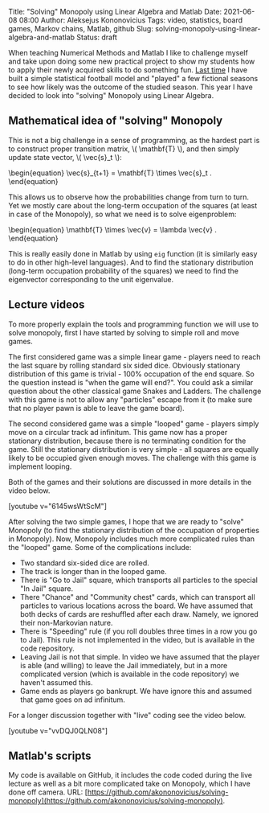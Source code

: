 Title: "Solving" Monopoly using Linear Algebra and Matlab
Date: 2021-06-08 08:00
Author: Aleksejus Kononovicius
Tags: video, statistics, board games, Markov chains, Matlab, github
Slug: solving-monopoly-using-linear-algebra-and-matlab
Status: draft

When teaching Numerical Methods and Matlab I like to challenge myself and
take upon doing some new practical project to show my students how to apply
their newly acquired skills to do something fun. [Last
time]({filename}/articles/2019/football-model.md) I have built a simple
statistical football model and "played" a few fictional seasons to see how
likely was the outcome of the studied season. This year I have decided to
look into "solving" Monopoly using Linear Algebra.<!--more-->

## Mathematical idea of "solving" Monopoly

This is not a big challenge in a sense of programming, as the hardest part
is to construct proper transition matrix, \\\( \mathbf{T} \\\), and then
simply update state vector, \\\( \vec{s}\_t \\\):

\begin{equation}
    \vec{s}\_{t+1} = \mathbf{T} \times \vec{s}\_t .
\end{equation}

This allows us to observe how the probabilities change from turn to turn.
Yet we mostly care about the long-term occupation of the squares (at least
in case of the Monopoly), so what we need is to solve eigenproblem:

\begin{equation}
    \mathbf{T} \times \vec{v} = \lambda \vec{v} .
\end{equation}

This is really easily done in Matlab by using <code>eig</code> function (it
is similarly easy to do in other high-level languages). And to find the
stationary distribution (long-term occupation probability of the squares) we
need to find the eigenvector corresponding to the unit eigenvalue.

## Lecture videos

To more properly explain the tools and programming function we will use to
solve monopoly, first I have started by solving to simple roll and move
games.

The first considered game was a simple linear game - players need to
reach the last square by rolling standard six sided dice. Obviously
stationary distribution of this game is trivial - 100% occupation of the end
square. So the question instead is "when the game will end?". You could ask
a similar question about the other classical game Snakes and Ladders. The
challenge with this game is not to allow any "particles" escape from it (to
make sure that no player pawn is able to leave the game board).

The second considered game was a simple "looped" game - players simply move
on a circular track ad infinitum. This game now has a proper stationary
distribution, because there is no terminating condition for the game. Still
the stationary distribution is very simple - all squares are equally likely
to be occupied given enough moves. The challenge with this game is implement
looping.

Both of the games and their solutions are discussed in more details in the
video below.

[youtube v="6145wsWtScM"]

After solving the two simple games, I hope that we are ready to "solve"
Monopoly (to find the stationary distribution of the occupation of
properties in Monopoly). Now, Monopoly includes much more complicated rules
than the "looped" game. Some of the complications include:

* Two standard six-sided dice are rolled.
* The track is longer than in the looped game.
* There is "Go to Jail" square, which transports all particles to the
  special "In Jail" square.
* There "Chance" and "Community chest" cards, which can transport all
  particles to various locations across the board. We have assumed that both
  decks of cards are reshuffled after each draw. Namely, we ignored their
  non-Markovian nature.
* There is "Speeding" rule (if you roll doubles three times in a row you go
  to Jail). This rule is not implemented in the video, but is available in
  the code repository.
* Leaving Jail is not that simple. In video we have assumed that the player
  is able (and willing) to leave the Jail immediately, but in a more
  complicated version (which is available in the code repository) we haven't
  assumed this.
* Game ends as players go bankrupt. We have ignore this and assumed that
  game goes on ad infinitum.

For a longer discussion together with "live" coding see the video below.

[youtube v="vvDQJ0QLN08"]

## Matlab's scripts

My code is available on GitHub, it includes the code coded during the live
lecture as well as a bit more complicated take on Monopoly, which I have
done off camera. URL:
[https://github.com/akononovicius/solving-monopoly](https://github.com/akononovicius/solving-monopoly).


